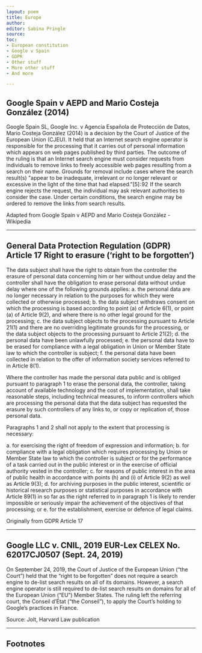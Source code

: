 ```yaml
---
layout: poem
title: Europe
author:
editor: Sabina Pringle
source:
toc:
- European constitution
- Google v Spain
- GDPR
- Other stuff
- More other stuff
- And more

---
```


## Google Spain v AEPD and Mario Costeja González (2014)

Google Spain SL, Google Inc. v Agencia Española de Protección de Datos, Mario Costeja González (2014) is a decision by the Court of Justice of the European Union (CJEU). It held that an Internet search engine operator is responsible for the processing that it carries out of personal information which appears on web pages published by third parties. The outcome of the ruling is that an Internet search engine must consider requests from individuals to remove links to freely accessible web pages resulting from a search on their name. Grounds for removal include cases where the search result(s) "appear to be inadequate, irrelevant or no longer relevant or excessive in the light of the time that had elapsed."[5]: 92  If the search engine rejects the request, the individual may ask relevant authorities to consider the case. Under certain conditions, the search engine may be ordered to remove the links from search results.

Adapted from Google Spain v AEPD and Mario Costeja González - Wikipedia

---

## General Data Protection Regulation (GDPR) Article 17 Right to erasure (‘right to be forgotten’)

The data subject shall have the right to obtain from the controller the erasure of personal data concerning him or her without undue delay and the controller shall have the obligation to erase personal data without undue delay where one of the following grounds applies: a. the personal data are no longer necessary in relation to the purposes for which they were collected or otherwise processed; b. the data subject withdraws consent on which the processing is based according to point (a) of Article 6(1), or point (a) of Article 9(2), and where there is no other legal ground for the processing; c. the data subject objects to the processing pursuant to Article 21(1) and there are no overriding legitimate grounds for the processing, or the data subject objects to the processing pursuant to Article 21(2); d. the personal data have been unlawfully processed; e. the personal data have to be erased for compliance with a legal obligation in Union or Member State law to which the controller is subject; f. the personal data have been collected in relation to the offer of information society services referred to in Article 8(1).

Where the controller has made the personal data public and is obliged pursuant to paragraph 1 to erase the personal data, the controller, taking account of available technology and the cost of implementation, shall take reasonable steps, including technical measures, to inform controllers which are processing the personal data that the data subject has requested the erasure by such controllers of any links to, or copy or replication of, those personal data.

Paragraphs 1 and 2 shall not apply to the extent that processing is necessary:

a. for exercising the right of freedom of expression and information; b. for compliance with a legal obligation which requires processing by Union or Member State law to which the controller is subject or for the performance of a task carried out in the public interest or in the exercise of official authority vested in the controller; c. for reasons of public interest in the area of public health in accordance with points (h) and (i) of Article 9(2) as well as Article 9(3); d. for archiving purposes in the public interest, scientific or historical research purposes or statistical purposes in accordance with Article 89(1) in so far as the right referred to in paragraph 1 is likely to render impossible or seriously impair the achievement of the objectives of that processing; or e. for the establishment, exercise or defence of legal claims.

Originally from GDPR Article 17

---

## Google LLC v. CNIL, 2019 EUR-Lex CELEX No. 62017CJ0507 (Sept. 24, 2019)

On September 24, 2019, the Court of Justice of the European Union (“the Court”) held that the “right to be forgotten” does not require a search engine to de-list search results on all of its domains. However, a search engine operator is still required to de-list search results on domains for all of the European Union (“EU”) Member States. The ruling left the referring court, the Conseil d’État (“the Conseil”), to apply the Court’s holding to Google’s practices in France.

Source: Jolt, Harvard Law publication

---

## Footnotes
